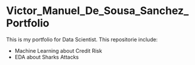 # Victor_Manuel_De_Sousa_Sanchez_Portfolio

This is my portfolio for Data Scientist. This repositorie include:
 - Machine Learning about Credit Risk
 - EDA about Sharks Attacks

